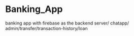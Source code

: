# Banking_App
banking app with firebase as the backend server/ chatapp/ admin/transfer/transaction-history/loan

